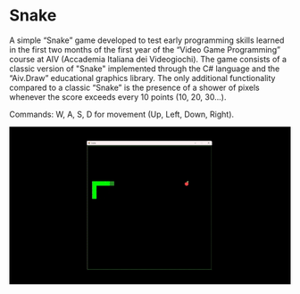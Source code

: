 # Snake
A simple “Snake” game developed to test early programming skills learned in the first two months of the first year of the “Video Game Programming” course at AIV (Accademia Italiana dei Videogiochi). The game consists of a classic version of "Snake" implemented through the C# language and the “Aiv.Draw” educational graphics library.
The only additional functionality compared to a classic “Snake” is the presence of a shower of pixels whenever the score exceeds every 10 points (10, 20, 30...).

Commands: W, A, S, D for movement (Up, Left, Down, Right).

![Gameplay demo](resources/gameplay.gif)